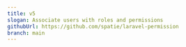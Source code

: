 ```yaml
---
title: v5
slogan: Associate users with roles and permissions
githubUrl: https://github.com/spatie/laravel-permission
branch: main
---
```

